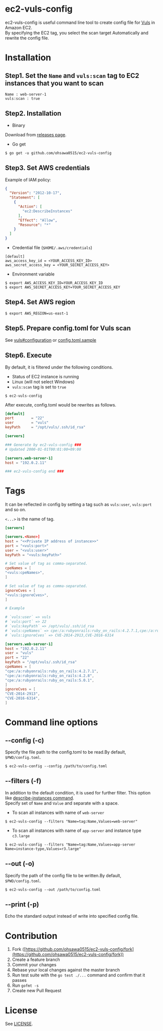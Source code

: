 ec2-vuls-config
===

ec2-vuls-config is useful command line tool to create config file for [Vuls](https://github.com/future-architect/vuls) in Amazon EC2.  
By specifying the EC2 tag, you select the scan target Automatically and rewrite the config file.

# Installation

## Step1. Set the `Name` and `vuls:scan` tag to EC2 instances that you want to scan

```console
Name : web-server-1
vuls:scan : true
```

## Step2. Installation

* Binary

Download from [releases page](https://github.com/ohsawa0515/ec2-vuls-config/releases).

* Go get

```console
$ go get -u github.com/ohsawa0515/ec2-vuls-config
```

## Step3. Set AWS credentials

Example of IAM policy:

```json
{
  "Version": "2012-10-17",
  "Statement": [
    {
      "Action": [
        "ec2:DescribeInstances"
      ],
      "Effect": "Allow",
      "Resource": "*"
    }
  ]
}
```

* Credential file (`$HOME/.aws/credentials`) 

```console
[default]
aws_access_key_id = <YOUR_ACCESS_KEY_ID>
aws_secret_access_key = <YOUR_SECRET_ACCESS_KEY>
```

* Environment variable

```console
$ export AWS_ACCESS_KEY_ID=YOUR_ACCESS_KEY_ID
$ export AWS_SECRET_ACCESS_KEY=YOUR_SECRET_ACCESS_KEY
```

## Step4. Set AWS region

```console
$ export AWS_REGION=us-east-1
```


## Step5. Prepare config.toml for Vuls scan

See [vuls#configuration](https://github.com/future-architect/vuls#configuration) or [config.toml.sample](https://github.com/ohsawa0515/ec2-vuls-config/blob/master/config.toml.sample)

## Step6. Execute

By default, it is filtered under the following conditions.

- Status of EC2 instance is running
- Linux (will not select Windows)
- `vuls:scan` tag is set to `true`

```console
$ ec2-vuls-config
```

After execute, config.toml would be rewrites as follows.

```toml
[default]
port        = "22"
user        = "vuls"
keyPath     = "/opt/vuls/.ssh/id_rsa"

[servers]

### Generate by ec2-vuls-config ###
# Updated 2000-01-01T00:01:00+09:00

[servers.web-server-1]
host = "192.0.2.11"

### ec2-vuls-config end ###
```

# Tags

It can be reflected in config by setting a tag such as `vuls:user`, `vuls:port` and so on.

`<...>` is the name of tag.

```toml
[servers]

[servers.<Name>]
host = "<<Private IP address of instance>>"
port = "<vuls:port>"
user = "<vuls:user>"
keyPath = "<vuls:keyPath>"

# Set value of tag as comma-separated.
cpeNames = [
"<vuls:cpeNames>",
]

# Set value of tag as comma-separated.
ignoreCves = [
"<vuls:ignoreCves>",
]

# Example

# `vuls:user` => vuls
# `vuls:port` => 22
# `vuls:keyPath` => /opt/vuls/.ssh/id_rsa
# `vuls:cpeNames` => cpe:/a:rubyonrails:ruby_on_rails:4.2.7.1,cpe:/a:rubyonrails:ruby_on_rails:4.2.8,cpe:/a:rubyonrails:ruby_on_rails:5.0.1
# `vuls:ignoreCves` => CVE-2014-2913,CVE-2016-6314

[servers.web-server-1]
host = "192.0.2.11"
user = "vuls"
port = "22"
keyPath = "/opt/vuls/.ssh/id_rsa"
cpeNames = [
"cpe:/a:rubyonrails:ruby_on_rails:4.2.7.1",
"cpe:/a:rubyonrails:ruby_on_rails:4.2.8",
"cpe:/a:rubyonrails:ruby_on_rails:5.0.1",
]
ignoreCves = [
"CVE-2014-2913",
"CVE-2016-6314",
]
```

# Command line options

## --config (-c)

Specify the file path to the config.toml to be read.By default, `$PWD/config.toml`.

```console
$ ec2-vuls-config --config /path/to/config.toml
```

## --filters (-f)

In addition to the default condition, it is used for further filter. This option like [describe-instances command](http://docs.aws.amazon.com/cli/latest/reference/ec2/describe-instances.html).  
Specify set of `Name` and `Value` and separate with a space.

* To scan all instances with name of `web-server`

```console
$ ec2-vuls-config --filters "Name=tag:Name,Values=web-server"
```

* To scan all instances with name of `app-server` and instance type `c3.large`

```console
$ ec2-vuls-config --filters "Name=tag:Name,Values=app-server Name=instance-type,Values=r3.large"
```

## --out (-o)

Specify the path of the config file to be written.By default, `$PWD/config.toml`.

```console
$ ec2-vuls-config --out /path/to/config.toml
```


## --print (-p)

Echo the standard output instead of write into specified config file.

# Contribution

1. Fork ([https://github.com/ohsawa0515/ec2-vuls-config/fork](https://github.com/ohsawa0515/ec2-vuls-config/fork))
2. Create a feature branch
3. Commit your changes
4. Rebase your local changes against the master branch
5. Run test suite with the `go test ./...` command and confirm that it passes
6. Run `gofmt -s`
7. Create new Pull Request

# License

See [LICENSE](https://github.com/ohsawa0515/ec2-vuls-config/blob/master/LICENSE).
